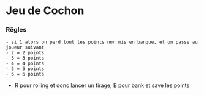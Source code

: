 # Jeu de Cochon

### Rêgles 
```
- si 1 alors on perd tout les points non mis en banque, et on passe au joueur suivant
- 2 = 2 points 
- 3 = 3 points
- 4 = 4 points
- 5 = 5 points
- 6 = 6 points
```

- R pour rolling et donc lancer un tirage, B pour bank et save les points 